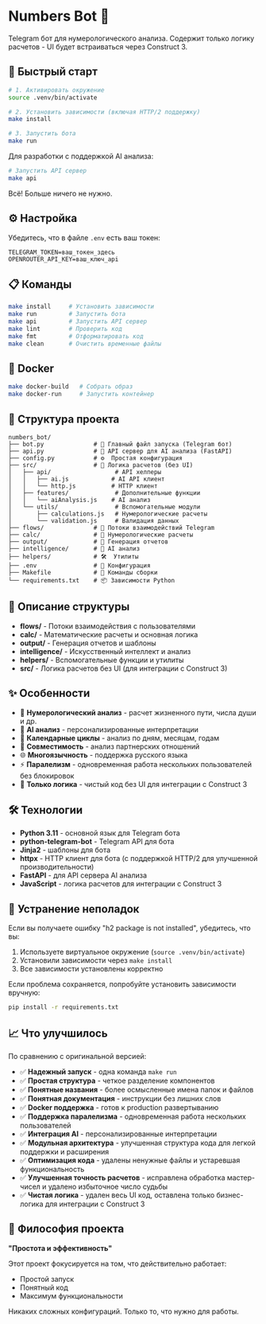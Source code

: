 # Numbers Bot 🔢

Telegram бот для нумерологического анализа. Содержит только логику расчетов - UI будет встраиваться через Construct 3.

## 🚀 Быстрый старт

```bash
# 1. Активировать окружение
source .venv/bin/activate

# 2. Установить зависимости (включая HTTP/2 поддержку)
make install

# 3. Запустить бота
make run
```

Для разработки с поддержкой AI анализа:

```bash
# Запустить API сервер
make api
```

Всё! Больше ничего не нужно.

## ⚙️ Настройка

Убедитесь, что в файле `.env` есть ваш токен:
```
TELEGRAM_TOKEN=ваш_токен_здесь
OPENROUTER_API_KEY=ваш_ключ_api
```

## 📋 Команды

```bash
make install     # Установить зависимости
make run         # Запустить бота
make api         # Запустить API сервер
make lint        # Проверить код
make fmt         # Отформатировать код
make clean       # Очистить временные файлы
```

## 🐳 Docker

```bash
make docker-build   # Собрать образ
make docker-run     # Запустить контейнер
```

## 📁 Структура проекта

```
numbers_bot/
├── bot.py              # 🚀 Главный файл запуска (Telegram бот)
├── api.py              # 🤖 API сервер для AI анализа (FastAPI)
├── config.py           # ⚙️  Простая конфигурация
├── src/                # 📁 Логика расчетов (без UI)
│   ├── api/                  # API хелперы
│   │   ├── ai.js            # AI API клиент
│   │   └── http.js          # HTTP клиент
│   ├── features/             # Дополнительные функции
│   │   └── aiAnalysis.js    # AI анализ
│   └── utils/                # Вспомогательные модули
│       ├── calculations.js   # Нумерологические расчеты
│       └── validation.js     # Валидация данных
├── flows/              # 📨 Потоки взаимодействий Telegram
├── calc/               # 🔢 Нумерологические расчеты
├── output/             # 📄 Генерация отчетов
├── intelligence/       # 🤖 AI анализ
├── helpers/            # 🛠️  Утилиты
├── .env                # 🔐 Конфигурация
├── Makefile            # 🔨 Команды сборки
└── requirements.txt    # 📦 Зависимости Python
```

## 📁 Описание структуры

- **flows/** - Потоки взаимодействия с пользователями
- **calc/** - Математические расчеты и основная логика
- **output/** - Генерация отчетов и шаблоны
- **intelligence/** - Искусственный интеллект и анализ
- **helpers/** - Вспомогательные функции и утилиты
- **src/** - Логика расчетов без UI (для интеграции с Construct 3)

## ✨ Особенности

- 🔢 **Нумерологический анализ** - расчет жизненного пути, числа души и др.
- 🤖 **AI анализ** - персонализированные интерпретации
- 📅 **Календарные циклы** - анализ по дням, месяцам, годам
- 💑 **Совместимость** - анализ партнерских отношений
- 🌐 **Многоязычность** - поддержка русского языка
- ⚡ **Паралелизм** - одновременная работа нескольких пользователей без блокировок
- 🎯 **Только логика** - чистый код без UI для интеграции с Construct 3

## 🛠️ Технологии

- **Python 3.11** - основной язык для Telegram бота
- **python-telegram-bot** - Telegram API для бота
- **Jinja2** - шаблоны для бота
- **httpx** - HTTP клиент для бота (с поддержкой HTTP/2 для улучшенной производительности)
- **FastAPI** - для API сервера AI анализа
- **JavaScript** - логика расчетов для интеграции с Construct 3

## 🔧 Устранение неполадок

Если вы получаете ошибку "h2 package is not installed", убедитесь, что вы:
1. Используете виртуальное окружение (`source .venv/bin/activate`)
2. Установили зависимости через `make install`
3. Все зависимости установлены корректно

Если проблема сохраняется, попробуйте установить зависимости вручную:
```bash
pip install -r requirements.txt
```

## 📈 Что улучшилось

По сравнению с оригинальной версией:
- ✅ **Надежный запуск** - одна команда `make run`
- ✅ **Простая структура** - четкое разделение компонентов
- ✅ **Понятные названия** - более осмысленные имена папок и файлов
- ✅ **Понятная документация** - инструкции без лишних слов
- ✅ **Docker поддержка** - готов к production развертыванию
- ✅ **Поддержка паралелизма** - одновременная работа нескольких пользователей
- ✅ **Интеграция AI** - персонализированные интерпретации
- ✅ **Модульная архитектура** - улучшенная структура кода для легкой поддержки и расширения
- ✅ **Оптимизация кода** - удалены ненужные файлы и устаревшая функциональность
- ✅ **Улучшенная точность расчетов** - исправлена обработка мастер-чисел и удалено избыточное число судьбы
- ✅ **Чистая логика** - удален весь UI код, оставлена только бизнес-логика для интеграции с Construct 3

## 🎯 Философия проекта

**"Простота и эффективность"**

Этот проект фокусируется на том, что действительно работает:
- Простой запуск
- Понятный код
- Максимум функциональности

Никаких сложных конфигураций. Только то, что нужно для работы.